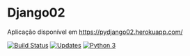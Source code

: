 # Django02

Aplicação disponível em https://pydjango02.herokuapp.com/

[![Build Status](https://travis-ci.com/Jefferson-Salvi/Django02.svg?branch=main)](https://travis-ci.com/Jefferson-Salvi/Django02)
[![Updates](https://pyup.io/repos/github/Jefferson-Salvi/Django02/shield.svg)](https://pyup.io/repos/github/Jefferson-Salvi/Django02/)
[![Python 3](https://pyup.io/repos/github/Jefferson-Salvi/Django02/python-3-shield.svg)](https://pyup.io/repos/github/Jefferson-Salvi/Django02/)
